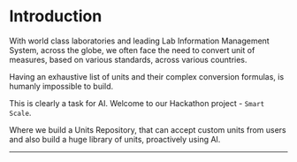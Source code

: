 # Introduction

With world class laboratories and leading Lab Information Management System, across the globe, we often face the need to convert unit of measures, based on various standards, across various countries.

Having an exhaustive list of units and their complex conversion formulas, is humanly impossible to build.

This is clearly a task for AI. Welcome to our Hackathon project - `Smart Scale`.

Where we build a Units Repository, that can accept custom units from users and also build a huge library of units, proactively using AI.

---
